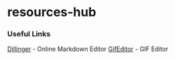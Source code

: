 # resources-hub

### Useful Links
[Dillinger](https://dillinger.io/) - Online Markdown Editor
[GifEditor](http://www.gifntext.com/) - GIF Editor

